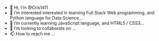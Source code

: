 - 👋 Hi, I’m @Cris1411
- 👀 I’m interested interested in learning Full Stack Web programming, and Python language for Data Science...
- 🌱 I’m currently learning JavaScript language, and HTML5 / CSS3...
- 💞️ I’m looking to collaborate on ...
- 📫 How to reach me ...

<!---
Cris1411/Cris1411 is a ✨ special ✨ repository because its `README.md` (this file) appears on your GitHub profile.
You can click the Preview link to take a look at your changes.
--->
